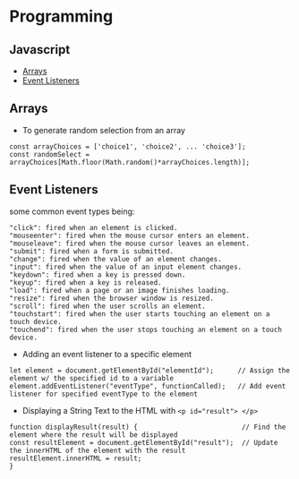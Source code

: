 # Programming

## **Javascript**

* [Arrays](#Arrays)
* [Event Listeners](#Event-Listeners)

## Arrays
* To generate random selection from an array <br>
```
const arrayChoices = ['choice1', 'choice2', ... 'choice3'];
const randomSelect = arrayChoices[Math.floor(Math.random()*arrayChoices.length)];
```

## Event Listeners
some common event types being: 
```
"click": fired when an element is clicked.
"mouseenter": fired when the mouse cursor enters an element.
"mouseleave": fired when the mouse cursor leaves an element.
"submit": fired when a form is submitted.
"change": fired when the value of an element changes.
"input": fired when the value of an input element changes.
"keydown": fired when a key is pressed down.
"keyup": fired when a key is released.
"load": fired when a page or an image finishes loading.
"resize": fired when the browser window is resized.
"scroll": fired when the user scrolls an element.
"touchstart": fired when the user starts touching an element on a touch device.
"touchend": fired when the user stops touching an element on a touch device.
```

* Adding an event listener to a specific element
```
let element = document.getElementById("elementId");      // Assign the element w/ the specified id to a variable
element.addEventListener("eventType", functionCalled);   // Add event listener for specified eventType to the element
```


* Displaying a String Text to the HTML with `<p id="result"> </p>`
```
function displayResult(result) {                          // Find the element where the result will be displayed
const resultElement = document.getElementById("result");  // Update the innerHTML of the element with the result
resultElement.innerHTML = result;
}
```
